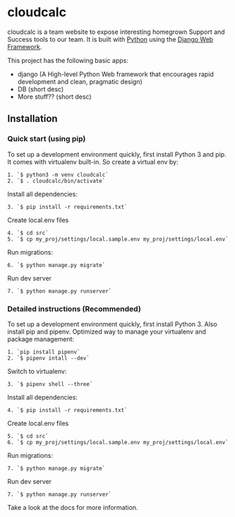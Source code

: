 

# cloudcalc

cloudcalc is a team website to expose interesting homegrown Support and Success
tools to our team. It is built with [Python][0] using the
[Django Web Framework][1].

This project has the following basic apps:

* django (A High-level Python Web framework that encourages rapid development
  and clean, pragmatic design)
* DB (short desc)
* More stuff?? (short desc)

## Installation

### Quick start (using pip)

To set up a development environment quickly, first install Python 3 and pip. It
comes with virtualenv built-in. So create a virtual env by:

    1. `$ python3 -m venv cloudcalc`
    2. `$ . cloudcalc/bin/activate`

Install all dependencies:

    3. `$ pip install -r requirements.txt`

Create local.env files

    4. `$ cd src`
    5. `$ cp my_proj/settings/local.sample.env my_proj/settings/local.env`

Run migrations:

    6. `$ python manage.py migrate`

Run dev server

    7. `$ python manage.py runserver`

### Detailed instructions (Recommended)

To set up a development environment quickly, first install Python 3. Also
install pip and pipenv. Optimized way to manage your virtualenv and package
management:

    1. `pip install pipenv`
    2. `$ pipenv intall --dev`

Switch to virtualenv:

    3. `$ pipenv shell --three`

Install all dependencies:

    4. `$ pip install -r requirements.txt`

Create local.env files

    5. `$ cd src`
    6. `$ cp my_proj/settings/local.sample.env my_proj/settings/local.env`

Run migrations:

    7. `$ python manage.py migrate`

Run dev server

    7. `$ python manage.py runserver`

Take a look at the docs for more information.

[0]: https://www.python.org/
[1]: https://www.djangoproject.com/
